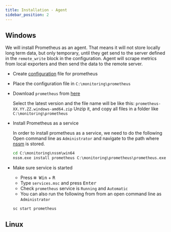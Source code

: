 ```yaml
---
title: Installation - Agent
sidebar_position: 2
---
```


## Windows

We will install Prometheus as an agent. That means it will not store locally long term data, but
only temporary, until they get send to the server defined in the `remote_write` block in the configuration.
Agent will scrape metrics from local exporters and then send the data to the remote server.

- Create [configuration](configuration.md) file for prometheus
- Place the configuration file in `C:\monitoring\prometheus`
- Download `prometheus` from [here](https://prometheus.io/download/)

  Select the latest version and the file name will be like this: `prometheus-XX.YY.ZZ.windows-amd64.zip`
  Unzip it, and copy all files in a folder like `C:\monitoring\prometheus`

- Install Prometheus as a service

  In order to install prometheus as a service, we need to do the following
  Open command line as `Administrator` and navigate to the path where [nssm](index.md) is stored.

  ```bat
  cd C:\monitoring\nssm\win64
  nssm.exe install prometheus C:\monitoring\prometheus\prometheus.exe --enable-feature=agent --config.file=C:\monitoring\prometheus\prometheus.yml
  ```

- Make sure service is started

  - Press <kbd>⊞ Win</kbd> + <kbd>R</kbd>
  - Type `services.msc` and press <kbd>Enter</kbd>
  - Check `prometheus` service is `Running` and `Automatic`
  - You can also run the following from from an open command line as `Administrator`

  ```bat
  sc start prometheus
  ```

## Linux
